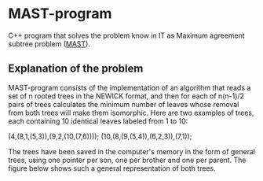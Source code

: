 # MAST-program
C++ program that solves the problem know in IT as Maximum agreement subtree problem ([MAST](https://en.wikipedia.org/wiki/Maximum_agreement_subtree_problem)).

## Explanation of the problem

MAST-program consists of the implementation of an algorithm that reads a set of n rooted trees in the NEWICK format, and then for each of n(n-1)/2 pairs of trees calculates the minimum number of leaves whose removal from both trees will make them isomorphic. 
Here are two examples of trees, each containing 10 identical leaves labeled from 1 to 10:

(4,(8,1,(5,3)),(9,2,(10,(7,6))));
(10,(8,(9,(5,4)),(6,2,3)),(7,1));

The trees have been saved in the computer's memory in the form of general trees, using one pointer per son, one per brother and one per parent. The figure below shows such a general representation of both trees.
 
